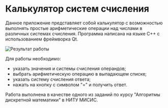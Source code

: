 # Калькулятор систем счисления 
Данное приложение представляет собой калькулятор с возможностью выполнять простые арифметические операции над числами в различных системах счисления.
Программа написана на языке C++ с использованием фреймворка Qt.

![Результат работы](https://user-images.githubusercontent.com/21258800/175931358-77ea64eb-77e7-498a-a1b4-b7d99f169913.jpg)

Для работы необходимо:
* указать значения и системы счисления операндов; 
* выбрать арифметическую операцию в выпадающем списке;
* указать систему счисления ответа;
* нажать на кнопку с символом "=" и получить ответ.

Работа выполнена в качестве одного из заданий по курсу "Алгоритмы дискретной математики" в НИТУ МИСИС.
